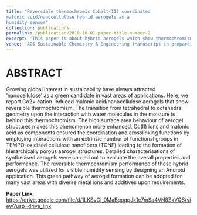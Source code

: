 ```yaml
---
title: "Reversible thermochromic Cobalt(II) coordinated
malonic acid/nanocellulose hybrid aerogels as a 
humidity sensor"
collection: publications
permalink: /publication/2010-10-01-paper-title-number-2
excerpt: 'This paper is about hybrid aerogels which show thermochromism (change colour with change in humidity of the surrounding environment).'
venue: 'ACS Sustainable Chemistry & Engineering (Manuscript in preparation)'
---
```


ABSTRACT
========
Growing global interest in sustainability have always attracted ‘nanocellulose’ as a green 
candidate in vast areas of applications. Here, we report Co2+ cation-induced malonic 
acid/nanocellulose aerogels that show reversible thermochromism. The transition from 
tetrahedral to octahedral geometry upon the interaction with water molecules in the moisture 
is behind this thermochromism. The high surface area behaviour of aerogel structures makes this 
phenomenon more enhanced. Co(II) ions and malonic acid as components ensured the 
coordination and crosslinking functions by employing interactions with an extrinsic number of 
functional groups in TEMPO-oxidised cellulose nanofibers (TCNF) leading to the formation of 
hierarchically porous aerogel structures. Detailed characterisations of synthesised aerogels 
were carried out to evaluate the overall properties and performance. The reversible 
thermochromism performance of these hybrid aerogels was utilized for visible humidity sensing by
designing an Android application. This green pathway of aerogel formation can be adopted for 
many vast areas with diverse metal ions and additives upon requirements. 

**Paper Link**: https://drive.google.com/file/d/1LKSvGj_0MaBqoqpJk1c7mSa4VN8ZkVQS/view?usp=drive_link
